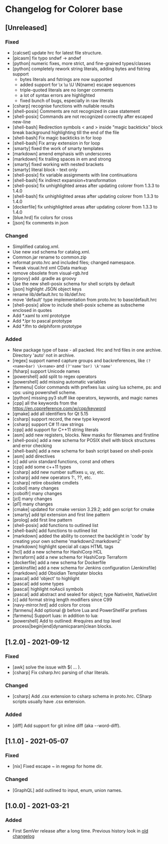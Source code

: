 # Changelog for Colorer base

## [Unreleased]

### Fixed
- [calcset] update hrc for latest file structure.
- [picasm] fix typo  sndwf -> andwf
- [python] numeric fixes, more strict, and fine-grained types/classes
- [python] completely rework string literals, adding bytes and fstring support
    * bytes literals and fstrings are now supported
    * added support for \x \u \U \N{name} escape sequences
    * triple-quoted literals are no longer comments
    * a lot of syntax errors are highlighted
    * fixed bunch of bugs, especially in raw literals
- [csharp] recognise functions with nullable results
- [shell-posix] Comments are not recognized in case statement
- [shell-posix] Commands are not recognized correctly after escaped new-line
- [shell-bash] Redirection symbols < and > inside "magic backticks" block break background highlighting till the end of the file
- [shell-bash] Fix magic backticks in for loop
- [shell-bash] Fix array extension in for loop
- [smarty] fixed the work of smarty templates
- [markdown] amend emphasis with underscores
- [markdown] fix trailing spaces in em and strong
- [smarty] fixed working with nested brackets
- [smarty] literal block - text only
- [shell-posix] fix variable assignments with line continuations
- [shell-bash] fix indirect expansion+transformation
- [shell-posix] fix unhighlighted areas after updating colorer from 1.3.3 to 1.4.0
- [shell-bash] fix unhighlighted areas after updating colorer from 1.3.3 to 1.4.0
- [dockerfile] fix unhighlighted areas after updating colorer from 1.3.3 to 1.4.0
- [blue.hrd] fix colors for cross
- [json] fix comments in json

### Changed
- Simplified catalog.xml.
- Use new xsd schema for catalog.xml.
- Common.jar rename to common.zip
- reformat proto.hrc and included files; changed namespace.
- Tweak visual.hrd xml CData markup
- remove obsolete from visual-rgb.hrd
- [groovy] add .gradle as groovy
- Use the new shell-posix schema for shell scripts by default
- [json] highlight JSON object keys
- rename lib/default.hrc to lib/def.hrc
- move 'default' type implementation from proto.hrc to base/default.hrc
- [shell-posix] allow to include shell-posix scheme as subscheme enclosed in quotes
- Add *.xaml to xml prototype
- Add *.lpr to pascal prototype
- Add *.lfm to delphiform prototype

### Added
- New package type of base - all packed. Hrc and hrd files in one archive. Directory 'auto' not in archive.
- [regex] support named capture groups and backreferences, like `(?<name>bar) \k<name>` and `(?'name'bar) \k'name'`
- [fsharp] support Unicode names
- [powershell] add split to regex operators
- [powershell] add missing automatic variables
- [farmenu] Color commands with prefixes lua: using lua scheme, ps: and vps: using powershell scheme.
- [python] missing py3 stuff like operators, keywords, and magic names
- [cpp] all the keywords from the https://en.cppreference.com/w/cpp/keyword
- [qmake] add all identifiers for Qt 5.15
- [csharp] support record, the new type keyword
- [csharp] support C# 11 raw strings
- [cpp] add support for C++11 string literals
- [asm] add new registers, blocks. New masks for filenames and firstline
- [shell-posix] add a new schema for POSIX shell with block structures and error checking
- [shell-bash] add a new schema for bash script based on shell-posix
- [asm] add directives
- [c] add unix standard functions, const and others
- [cpp] add some c++11 types
- [csharp] add new number suffixes u, uy, etc.
- [csharp] add new operators ?:, ??, etc.
- [csharp] retire obsolete cmdlets
- [cobol] many changes
- [cobolfr] many changes
- [jcl] many changes
- [pl1] many changes
- [cmake] updated for cmake version 3.29.2; add gen script for cmake
- [smarty] add tpl extension and first line pattern
- [prolog] add first line pattern
- [shell-posix] add functions to outlined list
- [shell-bash] add functions to outlined list
- [markdown] added the ability to connect the backlight in 'code' by creating your own scheme 'markdown2:markdown2'
- [markdown] highlight special all caps HTML tags
- [hcl] add a new schema for HashiCorp HCL
- [terraform] add a new schema for HashiCorp Terraform
- [dockerfile] add a new schema for Dockerfile
- [jenkinsfile] add a new schema for Jenkins configuration (Jenkinsfile)
- [markdown] add Obsidian Templater blocks
- [pascal] add 'object' to highlight 
- [pascal] add some types
- [pascal] highlight noAscii symbols
- [pascal] add abstract and sealed for object; type NativeInt, NativeUint
- [c] add format string length modifiers since C99
- [navy-mirror.hrd] add colors for cross
- [farmenu] Add optional @ before Lua and PowerShellFar prefixes
- [farmenu] Support luas: in addition to lua:
- [powershell] Add to outlined: #requires and top level process|begin|end|dynamicparam|clean blocks.

## [1.2.0] - 2021-09-12

### Fixed
- [awk] solve the issue with $( ... ).
- [csharp] Fix csharp.hrc parsing of char literals.

### Changed
- [csharp] Add .csx extension to csharp schema in proto.hrc. CSharp scripts usually have .csx extension.

### Added
- [diff] Add support for git inline diff (aka --word-diff).

## [1.1.0] - 2021-05-07

### Fixed
- [nix] Fixed escape ~ in regexp for home dir.

### Changed
- [GraphQL] add outlined to input, enum, union names.

## [1.0.0] - 2021-03-21

### Added
- First SemVer release after a long time. Previous history look in [old changelog](https://github.com/colorer/Colorer-schemes/blob/0ce9aa4ecf2fda04b959a7a74fd965247d8f65f8/hrc/hrc/CHANGELOG)

